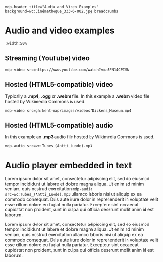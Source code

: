 `mdp-header title="Audio and Video Examples" background=wc:Cinémathèque_333-6-002.jpg breadcrumbs`

# Audio and video examples
`:width:50%`

## Streaming (YouTube) video

`mdp-video src=https://www.youtube.com/watch?v=aPFN14CPISk`

## Hosted (HTML5-compatible) video

Typically a **.mp4**, **.ogg** or **.webm** file.  In this example a **.webm** video file hosted by Wikimedia Commons is used.

`mdp-video src=gh:kent-map/images/videos/Dickens_Museum.mp4`

## Hosted (HTML5-compatible) audio

In this example an **.mp3** audio file hosted by Wikimedia Commons is used.

`mdp-audio src=wc:Tubes_(Antti_Luode).mp3`

# Audio player embedded in text

Lorem ipsum dolor sit amet, consectetur adipiscing elit, sed do eiusmod tempor incididunt ut labore et dolore magna aliqua. Ut enim ad minim veniam, quis nostrud exercitation `mdp-audio src=wc:Tubes_(Antti_Luode).mp3` ullamco laboris nisi ut aliquip ex ea commodo consequat. Duis aute irure dolor in reprehenderit in voluptate velit esse cillum dolore eu fugiat nulla pariatur. Excepteur sint occaecat cupidatat non proident, sunt in culpa qui officia deserunt mollit anim id est laborum.

Lorem ipsum dolor sit amet, consectetur adipiscing elit, sed do eiusmod tempor incididunt ut labore et dolore magna aliqua. Ut enim ad minim veniam, quis nostrud exercitation ullamco laboris nisi ut aliquip ex ea commodo consequat. Duis aute irure dolor in reprehenderit in voluptate velit esse cillum dolore eu fugiat nulla pariatur. Excepteur sint occaecat cupidatat non proident, sunt in culpa qui officia deserunt mollit anim id est laborum.